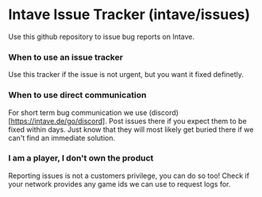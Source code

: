 # Intave Issue Tracker (intave/issues)
Use this github repository to issue bug reports on Intave.

### When to use an issue tracker
Use this tracker if the issue is not urgent, but you want it fixed definetly.

### When to use direct communication
For short term bug communication we use (discord)[https://intave.de/go/discord].
Post issues there if you expect them to be fixed within days.
Just know that they will most likely get buried there if we can't find an immediate solution.

### I am a player, I don't own the product
Reporting issues is not a customers privilege, you can do so too!
Check if your network provides any game ids we can use to request logs for.
